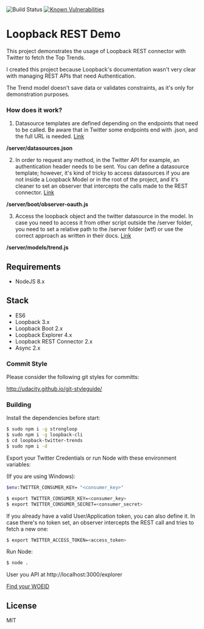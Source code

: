 ![Build Status](https://travis-ci.org/rodrigomata/nodejs-loopback-twitter-trends.svg?branch=master)
[![Known Vulnerabilities](https://snyk.io/test/github/snyk/goof/badge.svg)](https://snyk.io/test/github/rodrigomata/nodejs-loopback-twitter-trends)
# Loopback REST Demo

This project demonstrates the usage of Loopback REST connector with Twitter to fetch the Top Trends.

I created this project because Loopback's documentation wasn't very clear with managing REST APIs that need Authentication.

The Trend model doesn't save data or validates constraints, as it's only for demonstration purposes.

### How does it work?

1. Datasource templates are defined depending on the endpoints that need to be called. Be aware that in Twitter some endpoints end with .json, and the full URL is needed. [Link](https://loopback.io/doc/en/lb3/REST-connector.html#configuring-a-rest-data-source)

**/server/datasources.json**

2. In order to request any method, in the Twitter API for example, an authentication header needs to be sent. You can define a datasource template; however, it's kind of tricky to access datasources if you are not inside a Loopback Model or in the root of the project, and it's cleaner to set an observer that intercepts the calls made to the REST connector. [Link](https://loopback.io/doc/en/lb3/Working-with-LoopBack-objects.html#getting-the-app-object)

**/server/boot/observer-oauth.js**

3. Access the loopback object and the twitter datasource in the model. In case you need to access it from other script outside the /server folder, you need to set a relative path to the /server folder (wtf) or use the correct approach as written in their docs. [Link](http://loopback.io/doc/en/lb3/Working-with-LoopBack-objects.html#getting-references-to-data-sources)  

**/server/models/trend.js**

## Requirements

- NodeJS 8.x

## Stack

- ES6
- Loopback 3.x
- Loopback Boot 2.x
- Loopback Explorer 4.x
- Loopback REST Connector 2.x
- Async 2.x

### Commit Style

Please consider the following git styles for committs:

http://udacity.github.io/git-styleguide/

### Building

Install the dependencies before start:

```sh
$ sudo npm i -g strongloop
$ sudo npm i -g loopback-cli
$ cd loopback-twitter-trends
$ sudo npm i -d
```

Export your Twitter Credentials or run Node with these environment variables:

(If you are using Windows):
```sh
$env:TWITTER_CONSUMER_KEY= "<consumer_key>"
```

```sh
$ export TWITTER_CONSUMER_KEY=<consumer_key>
$ export TWITTER_CONSUMER_SECRET=<consumer_secret>
```

If you already have a valid User/Application token, you can also define it. In case there's no token set, an observer intercepts the REST call and tries to fetch a new one:

```sh
$ export TWITTER_ACCESS_TOKEN=<access_token>
```

Run Node:

```sh
$ node .
```

User you API at http://localhost:3000/explorer

[Find your WOEID](http://www.woeidlookup.com/)

## License

MIT
